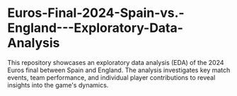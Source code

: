 # Euros-Final-2024-Spain-vs.-England---Exploratory-Data-Analysis
This repository showcases an exploratory data analysis (EDA) of the 2024 Euros final between Spain and England. The analysis investigates key match events, team performance, and individual player contributions to reveal insights into the game's dynamics.
